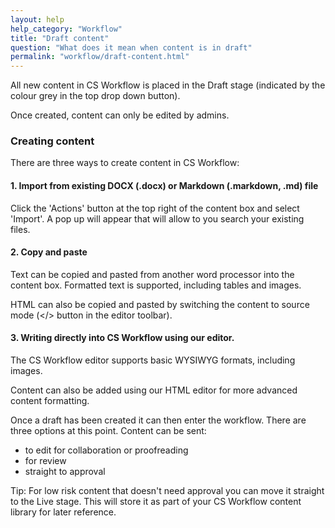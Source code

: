 ```yaml
---
layout: help
help_category: "Workflow"
title: "Draft content"
question: "What does it mean when content is in draft"
permalink: "workflow/draft-content.html"
---
```


All new content in CS Workflow is placed in the Draft stage (indicated
by the colour grey in the top drop down button).

Once created, content can only be edited by admins.

### Creating content

There are three ways to create content in CS Workflow:


#### 1\. Import from existing DOCX (.docx) or Markdown (.markdown, .md) file

Click the \'Actions\' button at the top right of the content box and
select \'Import\'. A pop up will appear that will allow to you search
your existing files.


#### 2\. Copy and paste

Text can be copied and pasted from another word processor into the
content box. Formatted text is supported, including tables and images.

HTML can also be copied and pasted by switching the content to source
mode (&lt;/&gt; button in the editor toolbar).


#### 3\. Writing directly into CS Workflow using our editor.

The CS Workflow editor supports basic WYSIWYG formats, including images.

Content can also be added using our HTML editor for more advanced
content formatting.

Once a draft has been created it can then enter the workflow. There are
three options at this point. Content can be sent:

* to edit for collaboration or proofreading
* for review
* straight to approval

Tip: For low risk content that doesn\'t need approval you can move it
straight to the Live stage. This will store it as part of your CS
Workflow content library for later reference.